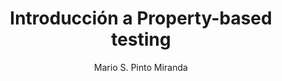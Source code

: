 ---
layout: './_layout/MarkdownPostLayout.astro'

title: Introducción a Property-based testing
publicationDate: "2023-09-06"
tags: ["Software", "Testing", "Properties"]
author: "Mario S. Pinto Miranda"
image: 
  url: /public/posts-covers/introduccion-a-property-based-testing.jpeg
  alt: "Introducción a Property-based testing"
description: ""

url: https://leanmind.es/es/blog/introduccion-a-property-based-testing/
---